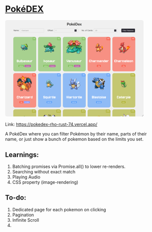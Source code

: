 # [PokéDEX](https://pokedex-rho-rust-74.vercel.app/)

<img src='./image.png' width='450px' style="border-radius: 6px">


Link: https://pokedex-rho-rust-74.vercel.app/

A PokéDex where you can filter Pokémon by their name, parts of their name, or just show a bunch of pokemon based on the limits you set.

## Learnings:

1. Batching promises via Promise.all() to lower re-renders.
2. Searching without exact match
3. Playing Audio
4. CSS property (image-rendering)


## To-do:

1. Dedicated page for each pokemon on clicking
2. Pagination
3. Infinite Scroll
4. 

